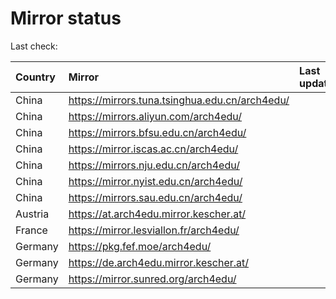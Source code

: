 <script src="./time.js"></script>
# Mirror status
Last check: <script type="text/javascript">localize(1698466807.9066248);</script>

|Country|Mirror|Last update|
|:------|:-----|:----------|
|China|https://mirrors.tuna.tsinghua.edu.cn/arch4edu/|<script type="text/javascript">localize(1698431590);</script>|
|China|https://mirrors.aliyun.com/arch4edu/|<script type="text/javascript">localize(1698431590);</script>|
|China|https://mirrors.bfsu.edu.cn/arch4edu/|<script type="text/javascript">localize(1698431590);</script>|
|China|https://mirror.iscas.ac.cn/arch4edu/|<script type="text/javascript">localize(1698431590);</script>|
|China|https://mirrors.nju.edu.cn/arch4edu/|<script type="text/javascript">localize(1698431590);</script>|
|China|https://mirror.nyist.edu.cn/arch4edu/|<script type="text/javascript">localize(1698431590);</script>|
|China|https://mirrors.sau.edu.cn/arch4edu/|<script type="text/javascript">localize(1698431590);</script>|
|Austria|https://at.arch4edu.mirror.kescher.at/|<script type="text/javascript">localize(1698431590);</script>|
|France|https://mirror.lesviallon.fr/arch4edu/|<script type="text/javascript">localize(1698431590);</script>|
|Germany|https://pkg.fef.moe/arch4edu/|<script type="text/javascript">localize(1698431590);</script>|
|Germany|https://de.arch4edu.mirror.kescher.at/|<script type="text/javascript">localize(1698431590);</script>|
|Germany|https://mirror.sunred.org/arch4edu/|<script type="text/javascript">localize(1698431590);</script>|

<script src="./tablefilter/tablefilter.js"></script>
<script src="./table.js"></script>